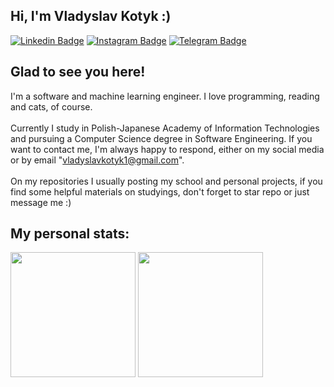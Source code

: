 ## Hi, I'm Vladyslav Kotyk :)
[![Linkedin Badge](https://img.shields.io/badge/-LinkedIn-0e76a8?style=flat-square&logo=Linkedin&logoColor=white)](https://www.linkedin.com/in/vladyslav-kotyk-2783431a0/)
[![Instagram Badge](https://img.shields.io/badge/-Instagram-e4405f?style=flat-square&logo=Instagram&logoColor=white)](https://instagram.com/vlad_iz_lov3/)
[![Telegram Badge](https://img.shields.io/badge/-Telegram-0088cc?style=flat-square&logo=Telegram&logoColor=white)](https://t.me/mrkotyk)
## Glad to see you here!

I'm a software and machine learning engineer. I love programming, reading and cats, of course. <br><br>
Currently I study in Polish-Japanese Academy of Information Technologies and pursuing a Computer Science degree in Software Engineering. If you want to contact me, I'm always happy to respond, either on my social media or by email "vladyslavkotyk1@gmail.com".<br><br>
On my repositories I usually posting my school and personal projects, if you find some helpful materials on studyings, don't forget to star repo or just message me :)

## My personal stats:

<img height="200em" src="https://github-readme-stats.vercel.app/api?username=a1mond&show_icons=true">
<img height="200em" src="https://github-readme-stats.vercel.app/api/top-langs/?username=a1mond&layout=compact&hide=CMake, Makefile,C&exclude_repo=password-manager">
